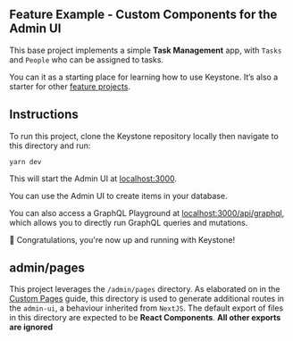 ## Feature Example - Custom Components for the Admin UI

This base project implements a simple **Task Management** app, with `Tasks` and `People` who can be assigned to tasks.

You can it as a starting place for learning how to use Keystone.
It’s also a starter for other [feature projects](../).

## Instructions

To run this project, clone the Keystone repository locally then navigate to this directory and run:

```shell
yarn dev
```

This will start the Admin UI at [localhost:3000](http://localhost:3000).

You can use the Admin UI to create items in your database.

You can also access a GraphQL Playground at [localhost:3000/api/graphql](http://localhost:3000/api/graphql), which allows you to directly run GraphQL queries and mutations.

🚀 Congratulations, you're now up and running with Keystone!

## admin/pages

This project leverages the `/admin/pages` directory. As elaborated on in the [Custom Pages](https://keystonejs.com/docs/guides/custom-admin-ui-pages) guide, this directory is used to generate additional routes in the `admin-ui`, a behaviour inherited from `NextJS`. The default export of files in this directory are expected to be **React Components**.
**All other exports are ignored**
